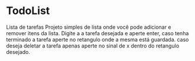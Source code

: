# TodoList
Lista de tarefas
Projeto simples de lista onde você pode adicionar e remover itens da lista.
Digite a a tarefa desejada e aperte enter, caso tenha terminado a tarefa aperte no retangulo onde a mesma está guardada.
caso deseja deletar a tarefa apenas aperte no sinal de x dentro do retangulo desejado.

